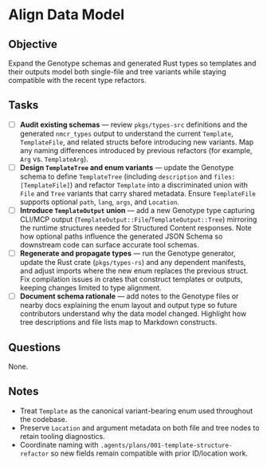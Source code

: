 # Align Data Model

## Objective

Expand the Genotype schemas and generated Rust types so templates and their outputs model both single-file and tree variants while staying compatible with the recent type refactors.

## Tasks

- [ ] **Audit existing schemas** — review `pkgs/types-src` definitions and the generated `nmcr_types` output to understand the current `Template`, `TemplateFile`, and related structs before introducing new variants.
      Map any naming differences introduced by previous refactors (for example, `Arg` vs. `TemplateArg`).
- [ ] **Design `TemplateTree` and enum variants** — update the Genotype schema to define `TemplateTree` (including `description` and `files: [TemplateFile]`) and refactor `Template` into a discriminated union with `File` and `Tree` variants that carry shared metadata.
      Ensure `TemplateFile` supports optional `path`, `lang`, `args`, and `Location`.
- [ ] **Introduce `TemplateOutput` union** — add a new Genotype type capturing CLI/MCP output (`TemplateOutput::File`/`TemplateOutput::Tree`) mirroring the runtime structures needed for Structured Content responses.
      Note how optional paths influence the generated JSON Schema so downstream code can surface accurate tool schemas.
- [ ] **Regenerate and propagate types** — run the Genotype generator, update the Rust crate (`pkgs/types-rs`) and any dependent manifests, and adjust imports where the new enum replaces the previous struct.
      Fix compilation issues in crates that construct templates or outputs, keeping changes limited to type alignment.
- [ ] **Document schema rationale** — add notes to the Genotype files or nearby docs explaining the enum layout and output type so future contributors understand why the data model changed.
      Highlight how tree descriptions and file lists map to Markdown constructs.

## Questions

None.

## Notes

- Treat `Template` as the canonical variant-bearing enum used throughout the codebase.
- Preserve `Location` and argument metadata on both file and tree nodes to retain tooling diagnostics.
- Coordinate naming with `.agents/plans/001-template-structure-refactor` so new fields remain compatible with prior ID/location work.
